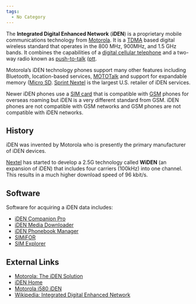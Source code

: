 ```yaml
---
tags:
  - No Category
---
```

The **Integrated Digital Enhanced Network** (**iDEN**) is a proprietary
mobile communications technology from [Motorola](motorola.md).
It is a [TDMA](tdma.md) based digital wireless standard that
operates in the 800 MHz, 900MHz, and 1.5 GHz bands. It combines the
capabilities of a [digital cellular telephone](cell_phones.md)
and a two-way radio known as [push-to-talk](push-to-talk.md)
([ptt](ptt.md).

Motorola’s iDEN technology phones support many other features including
Bluetooth, location-based services, [MOTOTalk](mototalk.md) and support for
expandable memory ([Micro SD](micro_sd.md). [Sprint Nextel](sprint_nextel.md)
is the largest U.S. retailer of iDEN services.

Newer iDEN phones use a [SIM card](sim_card.md) that is
compatible with [GSM](gsm.md) phones for overseas roaming but
iDEN is a very different standard from GSM. iDEN phones are not
compatible with GSM networks and GSM phones are not compatible with iDEN
networks.

## History

iDEN was invented by Motorola who is presently the primary manufacturer
of iDEN devices.

[Nextel](nextel.md) has started to develop a 2.5G technology
called **WiDEN** (an expansion of iDEN) that includes four carriers
(100kHz) into one channel. This results in a much higher download speed
of 96 kbit/s.

## Software

Software for acquiring a iDEN data includes:

- [iDEN Companion Pro](iden_companion_pro.md)
- [iDEN Media Downloader](iden_media_downloader.md)
- [iDEN Phonebook Manager](iden_phonebook_manager.md)
- [SIMiFOR](simifor.md)
- [SIM Explorer](sim_explorer.md)

## External Links

- [Motorola: The iDEN
  Solution](http://idenphones.motorola.com/idenHome/common/what_is_iden.jsp)
- [iDEN Home](http://idenphones.motorola.com/iden/iden_home.jsp)
- [Motorola i580 iDEN](http://www.phoneyworld.com/newspage.aspx?n=1907)
- [Wikipedia: Integrated Digital Enhanced
  Network](http://en.wikipedia.org/wiki/Integrated_Digital_Enhanced_Network)
